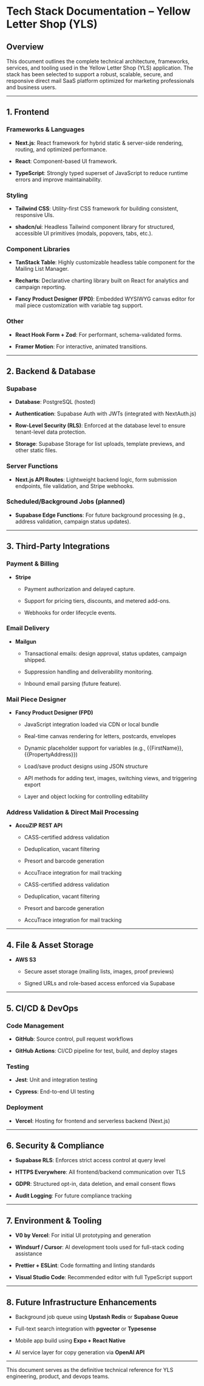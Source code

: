 # **Tech Stack Documentation – Yellow Letter Shop (YLS)**

## **Overview**

This document outlines the complete technical architecture, frameworks, services, and tooling used in the Yellow Letter Shop (YLS) application. The stack has been selected to support a robust, scalable, secure, and responsive direct mail SaaS platform optimized for marketing professionals and business users.

---

## **1\. Frontend**

### **Frameworks & Languages**

* **Next.js**: React framework for hybrid static & server-side rendering, routing, and optimized performance.

* **React**: Component-based UI framework.

* **TypeScript**: Strongly typed superset of JavaScript to reduce runtime errors and improve maintainability.

### **Styling**

* **Tailwind CSS**: Utility-first CSS framework for building consistent, responsive UIs.

* **shadcn/ui**: Headless Tailwind component library for structured, accessible UI primitives (modals, popovers, tabs, etc.).

### **Component Libraries**

* **TanStack Table**: Highly customizable headless table component for the Mailing List Manager.

* **Recharts**: Declarative charting library built on React for analytics and campaign reporting.

* **Fancy Product Designer (FPD)**: Embedded WYSIWYG canvas editor for mail piece customization with variable tag support.

### **Other**

* **React Hook Form \+ Zod**: For performant, schema-validated forms.

* **Framer Motion**: For interactive, animated transitions.

---

## **2\. Backend & Database**

### **Supabase**

* **Database**: PostgreSQL (hosted)

* **Authentication**: Supabase Auth with JWTs (integrated with NextAuth.js)

* **Row-Level Security (RLS)**: Enforced at the database level to ensure tenant-level data protection.

* **Storage**: Supabase Storage for list uploads, template previews, and other static files.

### **Server Functions**

* **Next.js API Routes**: Lightweight backend logic, form submission endpoints, file validation, and Stripe webhooks.

### **Scheduled/Background Jobs (planned)**

* **Supabase Edge Functions**: For future background processing (e.g., address validation, campaign status updates).

---

## **3\. Third-Party Integrations**

### **Payment & Billing**

* **Stripe**

  * Payment authorization and delayed capture.

  * Support for pricing tiers, discounts, and metered add-ons.

  * Webhooks for order lifecycle events.

### **Email Delivery**

* **Mailgun**

  * Transactional emails: design approval, status updates, campaign shipped.

  * Suppression handling and deliverability monitoring.

  * Inbound email parsing (future feature).

### **Mail Piece Designer**

* **Fancy Product Designer (FPD)**

  * JavaScript integration loaded via CDN or local bundle

  * Real-time canvas rendering for letters, postcards, envelopes

  * Dynamic placeholder support for variables (e.g., {{FirstName}}, {{PropertyAddress}})

  * Load/save product designs using JSON structure

  * API methods for adding text, images, switching views, and triggering export

  * Layer and object locking for controlling editability

### **Address Validation & Direct Mail Processing**

* **AccuZIP REST API**

  * CASS-certified address validation

  * Deduplication, vacant filtering

  * Presort and barcode generation

  * AccuTrace integration for mail tracking

  * CASS-certified address validation

  * Deduplication, vacant filtering

  * Presort and barcode generation

  * AccuTrace integration for mail tracking

---

## **4\. File & Asset Storage**

* **AWS S3**

  * Secure asset storage (mailing lists, images, proof previews)

  * Signed URLs and role-based access enforced via Supabase

---

## **5\. CI/CD & DevOps**

### **Code Management**

* **GitHub**: Source control, pull request workflows

* **GitHub Actions**: CI/CD pipeline for test, build, and deploy stages

### **Testing**

* **Jest**: Unit and integration testing

* **Cypress**: End-to-end UI testing

### **Deployment**

* **Vercel**: Hosting for frontend and serverless backend (Next.js)

---

## **6\. Security & Compliance**

* **Supabase RLS**: Enforces strict access control at query level

* **HTTPS Everywhere**: All frontend/backend communication over TLS

* **GDPR**: Structured opt-in, data deletion, and email consent flows

* **Audit Logging**: For future compliance tracking

---

## **7\. Environment & Tooling**

* **V0 by Vercel**: For initial UI prototyping and generation

* **Windsurf / Cursor**: AI development tools used for full-stack coding assistance

* **Prettier \+ ESLint**: Code formatting and linting standards

* **Visual Studio Code**: Recommended editor with full TypeScript support

---

## **8\. Future Infrastructure Enhancements**

* Background job queue using **Upstash Redis** or **Supabase Queue**

* Full-text search integration with **pgvector** or **Typesense**

* Mobile app build using **Expo \+ React Native**

* AI service layer for copy generation via **OpenAI API**

---

This document serves as the definitive technical reference for YLS engineering, product, and devops teams.

